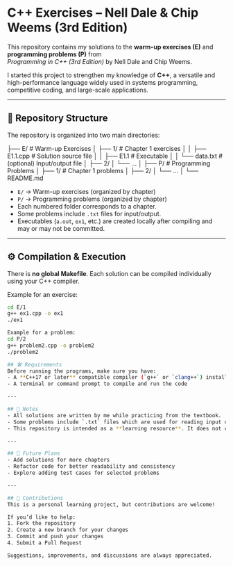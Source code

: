 # C++ Exercises – Nell Dale & Chip Weems (3rd Edition)

This repository contains my solutions to the **warm-up exercises (E)** and **programming problems (P)** from  
*Programming in C++ (3rd Edition)* by Nell Dale and Chip Weems.  

I started this project to strengthen my knowledge of **C++**, a versatile and high-performance language widely used in systems programming, competitive coding, and large-scale applications.

---

## 📂 Repository Structure
The repository is organized into two main directories:

├── E/ # Warm-up Exercises
│ ├── 1/ # Chapter 1 exercises
│ │ ├── E1.1.cpp # Solution source file
│ │ ├── E1.1 # Executable
│ │ └── data.txt # (optional) Input/output file
│ ├── 2/
│ └── ...
│
├── P/ # Programming Problems
│ ├── 1/ # Chapter 1 problems
│ ├── 2/
│ └── ...
│
└── README.md


- `E/` → Warm-up exercises (organized by chapter)  
- `P/` → Programming problems (organized by chapter)  
- Each numbered folder corresponds to a chapter.  
- Some problems include `.txt` files for input/output.  
- Executables (`a.out`, `ex1`, etc.) are created locally after compiling and may or may not be committed.

---

## ⚙️ Compilation & Execution
There is **no global Makefile**. Each solution can be compiled individually using your C++ compiler.

Example for an exercise:
```bash
cd E/1
g++ ex1.cpp -o ex1
./ex1

Example for a problem:
cd P/2
g++ problem2.cpp -o problem2
./problem2

## 🛠️ Requirements
Before running the programs, make sure you have:
- A **C++17 or later** compatible compiler (`g++` or `clang++`) installed
- A terminal or command prompt to compile and run the code

---

## 📘 Notes
- All solutions are written by me while practicing from the textbook.  
- Some problems include `.txt` files which are used for reading input or writing output.  
- This repository is intended as a **learning resource**. It does not contain official solutions.

---

## 🚀 Future Plans
- Add solutions for more chapters  
- Refactor code for better readability and consistency  
- Explore adding test cases for selected problems

---

## 🤝 Contributions
This is a personal learning project, but contributions are welcome!  

If you’d like to help:
1. Fork the repository  
2. Create a new branch for your changes  
3. Commit and push your changes  
4. Submit a Pull Request  

Suggestions, improvements, and discussions are always appreciated.
